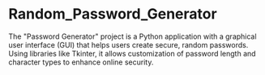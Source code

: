 # Random_Password_Generator
The "Password Generator" project is a Python application with a graphical user interface (GUI) that helps users create secure, random passwords. Using libraries like Tkinter, it allows customization of password length and character types to enhance online security.

